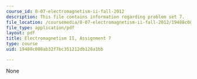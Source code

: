 ```yaml
---
course_id: 8-07-electromagnetism-ii-fall-2012
description: This file contains information regarding problem set 7.
file_location: /coursemedia/8-07-electromagnetism-ii-fall-2012/19488c088ab32f7bc351212db128a1bb_MIT8_07F12_pset07.pdf
file_type: application/pdf
layout: pdf
title: Electromagnetism II, Assignment 7
type: course
uid: 19488c088ab32f7bc351212db128a1bb

---
```

None